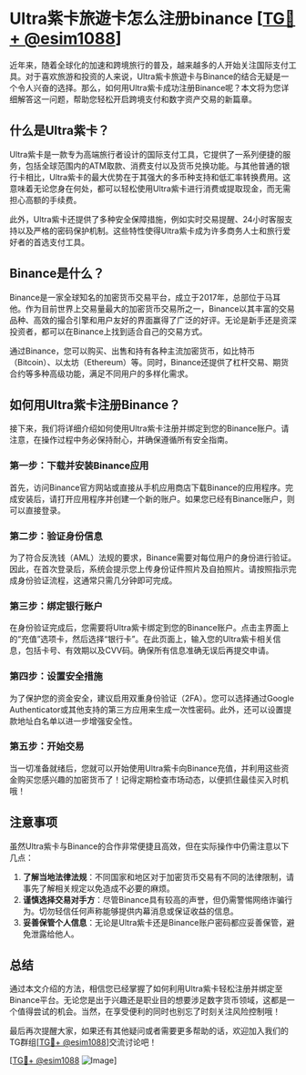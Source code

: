 # Ultra紫卡旅遊卡怎么注册binance [[TG💪+ @esim1088](https://t.me/s/esim1088)]

近年来，随着全球化的加速和跨境旅行的普及，越来越多的人开始关注国际支付工具。对于喜欢旅游和投资的人来说，Ultra紫卡旅遊卡与Binance的结合无疑是一个令人兴奋的选择。那么，如何用Ultra紫卡成功注册Binance呢？本文将为您详细解答这一问题，帮助您轻松开启跨境支付和数字资产交易的新篇章。

## 什么是Ultra紫卡？

Ultra紫卡是一款专为高端旅行者设计的国际支付工具，它提供了一系列便捷的服务，包括全球范围内的ATM取款、消费支付以及货币兑换功能。与其他普通的银行卡相比，Ultra紫卡的最大优势在于其强大的多币种支持和低汇率转换费用。这意味着无论您身在何处，都可以轻松使用Ultra紫卡进行消费或提取现金，而无需担心高额的手续费。

此外，Ultra紫卡还提供了多种安全保障措施，例如实时交易提醒、24小时客服支持以及严格的密码保护机制。这些特性使得Ultra紫卡成为许多商务人士和旅行爱好者的首选支付工具。

## Binance是什么？

Binance是一家全球知名的加密货币交易平台，成立于2017年，总部位于马耳他。作为目前世界上交易量最大的加密货币交易所之一，Binance以其丰富的交易品种、高效的撮合引擎和用户友好的界面赢得了广泛的好评。无论是新手还是资深投资者，都可以在Binance上找到适合自己的交易方式。

通过Binance，您可以购买、出售和持有各种主流加密货币，如比特币（Bitcoin）、以太坊（Ethereum）等。同时，Binance还提供了杠杆交易、期货合约等多种高级功能，满足不同用户的多样化需求。

## 如何用Ultra紫卡注册Binance？

接下来，我们将详细介绍如何使用Ultra紫卡注册并绑定到您的Binance账户。请注意，在操作过程中务必保持耐心，并确保遵循所有安全指南。

### 第一步：下载并安装Binance应用

首先，访问Binance官方网站或直接从手机应用商店下载Binance的应用程序。完成安装后，请打开应用程序并创建一个新的账户。如果您已经有Binance账户，则可以直接登录。

### 第二步：验证身份信息

为了符合反洗钱（AML）法规的要求，Binance需要对每位用户的身份进行验证。因此，在首次登录后，系统会提示您上传身份证件照片及自拍照片。请按照指示完成身份验证流程，这通常只需几分钟即可完成。

### 第三步：绑定银行账户

在身份验证完成后，您需要将Ultra紫卡绑定到您的Binance账户。点击主界面上的“充值”选项卡，然后选择“银行卡”。在此页面上，输入您的Ultra紫卡相关信息，包括卡号、有效期以及CVV码。确保所有信息准确无误后再提交申请。

### 第四步：设置安全措施

为了保护您的资金安全，建议启用双重身份验证（2FA）。您可以选择通过Google Authenticator或其他支持的第三方应用来生成一次性密码。此外，还可以设置提款地址白名单以进一步增强安全性。

### 第五步：开始交易

当一切准备就绪后，您就可以开始使用Ultra紫卡向Binance充值，并利用这些资金购买您感兴趣的加密货币了！记得定期检查市场动态，以便抓住最佳买入时机哦！

## 注意事项

虽然Ultra紫卡与Binance的合作非常便捷且高效，但在实际操作中仍需注意以下几点：

1. **了解当地法律法规**：不同国家和地区对于加密货币交易有不同的法律限制，请事先了解相关规定以免造成不必要的麻烦。
2. **谨慎选择交易对手方**：尽管Binance具有较高的声誉，但仍需警惕网络诈骗行为。切勿轻信任何声称能够提供内幕消息或保证收益的信息。
3. **妥善保管个人信息**：无论是Ultra紫卡还是Binance账户密码都应妥善保管，避免泄露给他人。

## 总结

通过本文介绍的方法，相信您已经掌握了如何利用Ultra紫卡轻松注册并绑定至Binance平台。无论您是出于兴趣还是职业目的想要涉足数字货币领域，这都是一个值得尝试的机会。当然，在享受便利的同时也别忘了时刻关注风险控制哦！

最后再次提醒大家，如果还有其他疑问或者需要更多帮助的话，欢迎加入我们的TG群组[[TG💪+ @esim1088](https://t.me/s/esim1088)]交流讨论吧！

[[TG💪+ @esim1088](https://t.me/s/esim1088) ![Image](https://i.postimg.cc/4NQfJmqS/Snipaste-2025-05-13-00-14-12.png)]